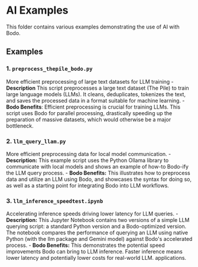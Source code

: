 # AI Examples

This folder contains various examples demonstrating the use of AI with Bodo. 

## Examples

### 1. `preprocess_thepile_bodo.py` 
More efficient preprocessing of large text datasets for LLM training 
    - **Description** This script preprocesses a large text dataset (The Pile) to train large language models (LLMs). It cleans, deduplicates, tokenizes the text, and saves the processed data in a format suitable for machine learning.
    - **Bodo Benefits**: Efficient preprocessing is crucial for training LLMs. This script uses Bodo for parallel processing, drastically speeding up the preparation of massive datasets, which would otherwise be a major bottleneck.

### 2. `llm_query_llam.py`
More efficient preprocessing data for local model communication. 
    - **Description:** This example script uses the Python Ollama library to communicate with local models and shows an example of how-to Bodo-ify the LLM query process.
    - **Bodo Benefits:** This illustrates how to preprocess data and utilize an LLM using Bodo, and showcases the syntax for doing so, as well as a starting point for integrating Bodo into LLM workflows.

### 3. `llm_inference_speedtest.ipynb`
 Accelerating inference speeds driving  lower latency for LLM queries.
    - **Description:** This Jupyter Notebook contains two versions of a simple LLM querying script: a standard Python version and a Bodo-optimized version. The notebook compares the performance of querying an LLM using native Python (with the llm package and Gemini model) against Bodo's accelerated process.
    - **Bodo Benefits:** This demonstrates the potential speed improvements Bodo can bring to LLM inference.  Faster inference means lower latency and potentially lower costs for real-world LLM. applications.